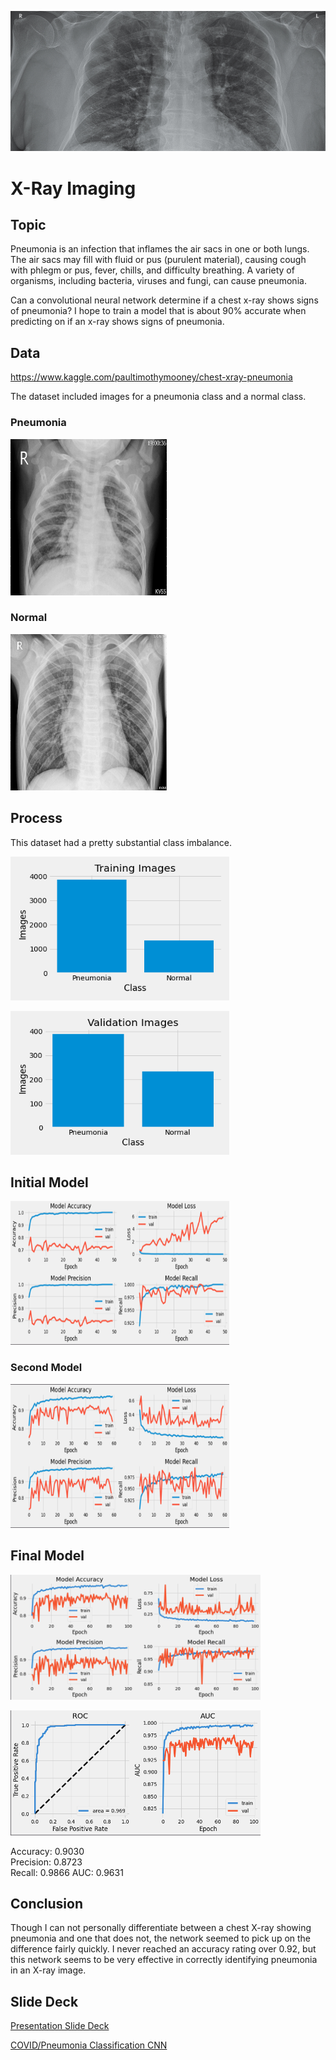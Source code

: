 
![](/images/title_image.png)

# X-Ray Imaging 

## Topic
Pneumonia is an infection that inflames the air sacs in one or both lungs. The air sacs may fill with fluid or pus (purulent material), causing cough with phlegm or pus, fever, chills, and difficulty breathing. A variety of organisms, including bacteria, viruses and fungi, can cause pneumonia.

Can a convolutional neural network determine if a chest x-ray shows signs of pneumonia?  I hope to train a model that is about 90% accurate when predicting on if an x-ray shows signs of pneumonia.

## Data
https://www.kaggle.com/paultimothymooney/chest-xray-pneumonia

The dataset included images for a pneumonia class and a normal class.

### Pneumonia
<img src="/images/xrays/pneum/person49_virus_101.jpeg" alt="pneumonia"
	title="pneumonia" width="250" height="250" />

### Normal
<img src="/images/xrays/norm/NORMAL2-IM-0198-0001.jpeg" alt="normal"
	title="normal" width="250" height="250" />

## Process
This dataset had a pretty substantial class imbalance.  

<img src="/images/plots/training_images.png" alt="dist1"
	title="dist1" width="350" height="230" />

<img src="/images/plots/validation_images.png" alt="dist2"
	title="dist2" width="350" height="230" />  


## Initial Model 

<img src="/images/plots/swish_to_relu.png" alt="relu"
	title="relu" width="350" height="230" /> 


### Second Model

<img src="/images/plots/added_augmentation_60_epochs.png" alt="aug"
	title="aug" width="350" height="230" /> 
 
## Final Model

<img src="/images/plots/FINAL_MODEL_2.png" alt="final"
	title="final" width="400" height="200" /> 

<img src="/images/plots/FINAL_MODEL_2_ROC.png" alt="final_roc"
	title="final_roc" width="400" height="200" /> 

Accuracy: 0.9030   
Precision: 0.8723   
Recall: 0.9866 
AUC: 0.9631


## Conclusion
Though I can not personally differentiate between a chest X-ray showing pneumonia and one that does not, the network seemed to pick up on the difference fairly quickly.  I never reached an accuracy rating over 0.92, but this network seems to be very effective in correctly identifying pneumonia in an X-ray image.

## Slide Deck
[Presentation Slide Deck](https://github.com/brentthayer1/x_ray_imaging/tree/master/presentation)

[COVID/Pneumonia Classification CNN](https://github.com/brentthayer1/cov_pneum_classification)